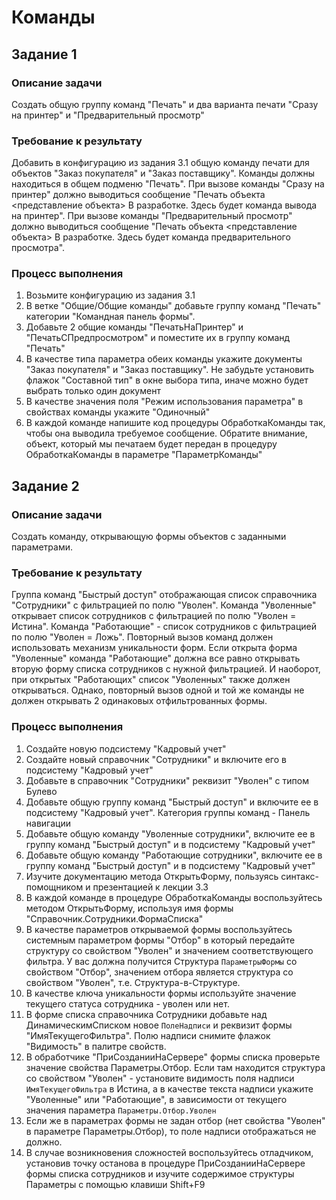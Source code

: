 # Команды

## Задание 1

### Описание задачи

Создать общую группу команд "Печать" и два варианта печати "Сразу на принтер" и "Предварительный просмотр"

### Требование к результату

Добавить в конфигурацию из задания 3.1 общую команду печати для объектов "Заказ покупателя" и "Заказ поставщику". Команды должны находиться в общем подменю "Печать".
При вызове команды "Сразу на принтер" должно выводиться сообщение "Печать объекта <представление объекта> В разработке. Здесь будет команда вывода на принтер".
При вызове команды "Предварительный просмотр" должно выводиться сообщение "Печать объекта <представление объекта> В разработке. Здесь будет команда предварительного просмотра".

### Процесс выполнения

1. Возьмите конфигурацию из задания 3.1
2. В ветке "Общие/Общие команды" добавьте группу команд "Печать" категории "Командная панель формы".
3. Добавьте 2 общие команды "ПечатьНаПринтер" и "ПечатьСПредпросмотром" и поместите их в группу команд "Печать"
4. В качестве типа параметра обеих команды укажите документы "Заказ покупателя" и "Заказ поставщику". Не забудьте установить флажок "Составной тип" в окне выбора типа, иначе можно будет выбрать только один документ
5. В качестве значения поля "Режим использования параметра" в свойствах команды укажите "Одиночный"
6. В каждой команде напишите код процедуры ОбработкаКоманды так, чтобы она выводила требуемое сообщение. Обратите внимание, объект, который мы печатаем будет передан в процедуру ОбработкаКоманды в параметре "ПараметрКоманды"


## Задание 2

### Описание задачи

Создать команду, открывающую формы объектов с заданными параметрами.

### Требование к результату

Группа команд "Быстрый доступ" отображающая список справочника "Сотрудники" с фильтрацией по полю "Уволен". Команда "Уволенные" открывает список сотрудников с фильтрацией по полю "Уволен = Истина". Команда "Работающие" - список сотрудников с фильтрацией по полю "Уволен = Ложь". Повторный вызов команд должен использовать механизм уникальности форм. Если открыта форма "Уволенные" команда "Работающие" должна все равно открывать вторую форму списка сотрудников с нужной фильтрацией. И наоборот, при открытых "Работающих" список "Уволенных" также должен открываться. Однако, повторный вызов одной и той же команды не должен открывать 2 одинаковых отфильтрованных формы.

### Процесс выполнения

1. Создайте новую подсистему "Кадровый учет"
2. Создайте новый справочник "Сотрудники" и включите его в подсистему "Кадровый учет"
3. Добавьте в справочник "Сотрудники" реквизит "Уволен" с типом Булево
4. Добавьте общую группу команд "Быстрый доступ" и включите ее в подсистему "Кадровый учет". Категория группы команд - Панель навигации
5. Добавьте общую команду "Уволенные сотрудники", включите ее в группу команд "Быстрый доступ" и в подсистему "Кадровый учет"
6. Добавьте общую команду "Работающие сотрудники", включите ее в группу команд "Быстрый доступ" и в подсистему "Кадровый учет"
7. Изучите документацию метода ОткрытьФорму, пользуясь синтакс-помощником и презентацией к лекции 3.3
8. В каждой команде в процедуре ОбработкаКоманды воспользуйтесь методом ОткрытьФорму, используя имя формы "Справочник.Сотрудники.ФормаСписка"
9. В качестве параметров открываемой формы воспользуйтесь системным параметром формы "Отбор" в который передайте структуру со свойством "Уволен" и значением соответствующего фильтра. У вас должна получится Структура `ПараметрыФормы` со свойством "Отбор", значением отбора является структура со свойством "Уволен", т.е. Структура-в-Структуре.
10. В качестве ключа уникальности формы используйте значение текущего статуса сотрудника - уволен или нет.
11. В форме списка справочника Сотрудники добавьте над ДинамическимСписком новое `ПолеНадписи` и реквизит формы "ИмяТекущегоФильтра". Полю надписи снимите флажок "Видимость" в палитре свойств.
12. В обработчике "ПриСозданииНаСервере" формы списка проверьте значение свойства Параметры.Отбор. Если там находится структура со свойством "Уволен" - установите видимость поля надписи `ИмяТекущегоФильтра` в Истина, а в качестве текста надписи укажите "Уволенные" или "Работающие", в зависимости от текущего значения параметра `Параметры.Отбор.Уволен`
13. Если же в параметрах формы не задан отбор (нет свойства "Уволен" в параметре Параметры.Отбор), то поле надписи отображаться не должно.
14. В случае возникновения сложностей воспользуйтесь отладчиком, установив точку останова в процедуре ПриСозданииНаСервере формы списка сотрудников и изучите содержимое структуры Параметры с помощью клавиши Shift+F9

